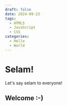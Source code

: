 ```yaml
---
draft: false 
date: 2024-09-23
tags:
  - HTML5
  - JavaScript
  - CSS
categories:
  - Hello
  - World
---
```


# Selam!
Let's say selam to everyone!
<!-- more -->


## Welcome :-)